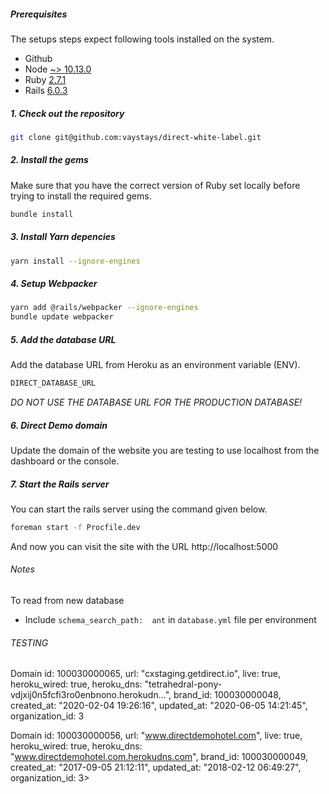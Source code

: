 ##### Prerequisites

The setups steps expect following tools installed on the system.

- Github
- Node [~> 10.13.0](https://nodejs.org/en)
- Ruby [2.7.1](https://github.com/ruby/ruby)
- Rails [6.0.3](https://github.com/rails/rails)

##### 1. Check out the repository

```bash
git clone git@github.com:vaystays/direct-white-label.git
```

##### 2. Install the gems

Make sure that you have the correct version of Ruby set locally before trying to install the required gems.

```bash
bundle install
```

##### 3. Install Yarn depencies

```bash
yarn install --ignore-engines
```

##### 4. Setup Webpacker

```bash
yarn add @rails/webpacker --ignore-engines
bundle update webpacker
```

##### 5. Add the database URL

Add the database URL from Heroku as an environment variable (ENV).

```bash
DIRECT_DATABASE_URL
```

*DO NOT USE THE DATABASE URL FOR THE PRODUCTION DATABASE!*

##### 6. Direct Demo domain

Update the domain of the website you are testing to use localhost from the dashboard or the console.

##### 7. Start the Rails server

You can start the rails server using the command given below.

```bash
foreman start -f Procfile.dev
```

And now you can visit the site with the URL http://localhost:5000




###### Notes

To read from new database

 - Include `schema_search_path:  ant` in `database.yml` file per environment

###### TESTING

Domain id: 100030000065, url: "cxstaging.getdirect.io", live: true, heroku_wired: true, heroku_dns: "tetrahedral-pony-vdjxij0n5fcfi3ro0enbnono.herokudn...", brand_id: 100030000048, created_at: "2020-02-04 19:26:16", updated_at: "2020-06-05 14:21:45", organization_id: 3

Domain id: 100030000056, url: "www.directdemohotel.com", live: true, heroku_wired: true, heroku_dns: "www.directdemohotel.com.herokudns.com", brand_id: 100030000049, created_at: "2017-09-05 21:12:11", updated_at: "2018-02-12 06:49:27", organization_id: 3>
